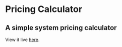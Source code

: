 # Pricing Calculator
## A simple system pricing calculator

View it live [here](https://thegreyhatt.github.io/simple_system_pricing/).
